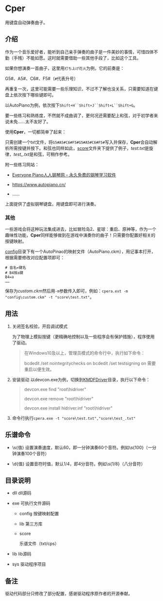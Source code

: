 # Cper

用键盘自动弹奏曲子。

## 介绍

作为一个音乐爱好者，能听到自己亲手弹奏的曲子是一件美妙的事情，可惜四体不勤（手残）不能如愿。这时就需要借助一些其他手段了，比如这个工具。

如果你想演奏一首曲子，这里用`打ち上げ花火`为例，它的前奏是：

G5#、A5#、C6#、F5#（`#`代表升号）

再重复一次，这里可能需要一些乐理知识，不过不了解也没关系，只需要知道在键盘上依次按下哪些键即可。

以AutoPiano为例，依次按下`Shift+H``Shift+J``Shift+L``Shift+G`。

要一些练习和熟练度，不然就不成曲调了，更何况还需要配上和弦，对于初学者来说未免……太不友好了。

使用**Cper**，一切都简单了起来：

只需创建一个txt文件，将`G5#A5#C6#F5#G5#A5#C6#F5#`写入并保存，**Cper**会自动解析所需按键并按下。和弦也同样如此，<u>score</u>文件夹下提供了例子，*test.txt*是旋律，*test_.txt*是和弦，可稍作参考。

附一些练习网站：

- [Everyone Piano人人钢琴网 – 永久免费的钢琴学习软件](https://www.everyonepiano.cn/)

- https://www.autopiano.cn/

- ……

上面提供了虚拟钢琴键盘，用键盘即可进行演奏。

### 其他

一些游戏会将这种玩法集成进去，比如冒险岛2、星球：重启、原神等，作为一个趣味性功能，**Cper**同样能够做到在游戏中演奏你的曲子！只需要你配置好相关的按键映射。

<u>config</u>目录下有一个AutoPinao的映射文件（AutoPiano.ckm），用记事本打开，根据需要修改对应配置项即可：

```
# 音名=键名
# B4按a键
B4=a
…… 
```

保存为*custom.ckm*然后用`-m`参数传入即可，例如：`cpera.ext -m "config\custom.ckm" -t "score\test.txt"`。

## 用法

1. 关闭签名校验，开启调试模式
   
   为了物理上模拟按键（更精确地控制以及一些程序会有保护措施），程序使用了驱动。
   
   > 在Windows10及以上，管理员模式的命令行中，执行如下命令：
   > 
   > bcdedit /set nointegritychecks on
   > bcdedit /set testsigning on
   > 需要重启以便生效。

2. 安装驱动
   以devcon.exe为例，切换到<u>KMDFDriver</u>目录，执行以下命令：
   
   > devcon.exe find "root\hidriver"
   > 
   > devcon.exe remove "root\hidriver"
   > 
   > devcon.exe install hidriver.inf "root\hidriver"

3. 命令行执行`cpera.exe -t "score\test.txt","score\test_.txt"`

## 乐谱命令

- \s{值}
  设置演奏速度，默认60，即一分钟演奏60个音符。例如\s{100}（一分钟演奏100个音符）

- \d{值}
  设置音符时值，默认1/4，即4分音符。例如\s{1/8}（八分音符）

## 目录说明

- dll
  dll源码

- exe
  可执行文件源码
  
  - config
    按键映射配置
  
  - lib
    第三方库
  
  - score
    
    乐谱文件（txt/cps）

- lib
  lib源码

- sys
  驱动程序项目

## 备注

驱动代码部分只修改了部分配置，感谢驱动程序原作者的开源奉献。